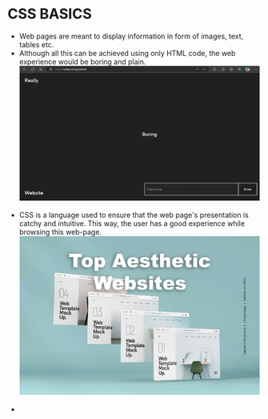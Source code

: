 # CSS BASICS
- Web pages are meant to display information in form of images, text, tables etc. 
- Although all this can be achieved using only HTML code, the web experience would be boring and plain.
<img src="boring-website.png" title="Really Boring Website"><br><br>
- CSS is a language used to ensure that the web page's presentation is catchy and intuitive. This way, the user has a good experience while browsing this web-page.
<img src="beautiful-website.png" title="Top Aesthetics Websites"><br><br>
- 